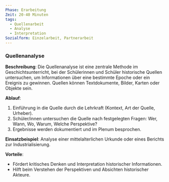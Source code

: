 ```yaml
---
Phase: Erarbeitung
Zeit: 20-40 Minuten
tags:
  - Quellenarbeit
  - Analyse
  - Interpretation
Sozialform: Einzelarbeit, Partnerarbeit
---
```


### Quellenanalyse

**Beschreibung**: Die Quellenanalyse ist eine zentrale Methode im Geschichtsunterricht, bei der Schülerinnen und Schüler historische Quellen untersuchen, um Informationen über eine bestimmte Epoche oder ein Ereignis zu gewinnen. Quellen können Textdokumente, Bilder, Karten oder Objekte sein.

**Ablauf**:
1. Einführung in die Quelle durch die Lehrkraft (Kontext, Art der Quelle, Urheber).
2. Schüler/innen untersuchen die Quelle nach festgelegten Fragen: Wer, Wann, Wo, Warum, Welche Perspektive?
3. Ergebnisse werden dokumentiert und im Plenum besprochen.

**Einsatzbeispiel**: Analyse einer mittelalterlichen Urkunde oder eines Berichts zur Industrialisierung.

**Vorteile**:
- Fördert kritisches Denken und Interpretation historischer Informationen.
- Hilft beim Verstehen der Perspektiven und Absichten historischer Akteure.

